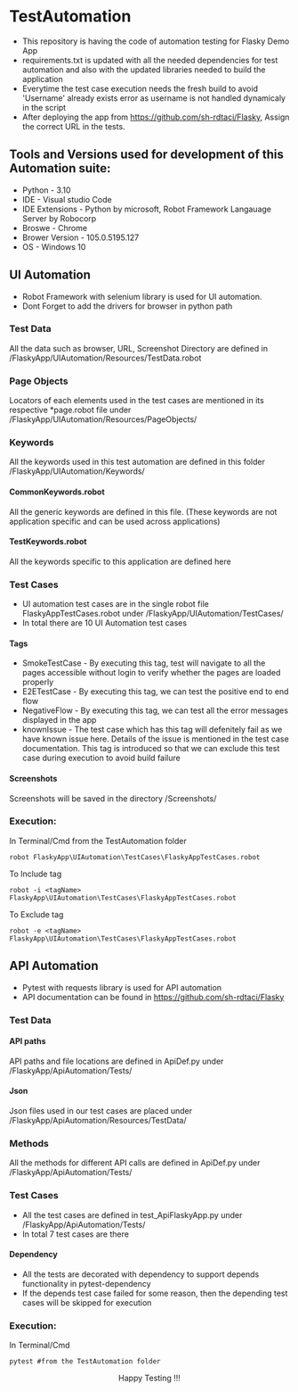 # TestAutomation
- This repository is having the code of automation testing for Flasky Demo App
- requirements.txt is updated with all the needed dependencies for test automation and also with the updated libraries needed to build the application
- Everytime the test case execution needs the fresh build to avoid 'Username' already exists error as username is not handled dynamicaly in the script
- After deploying the app from https://github.com/sh-rdtaci/Flasky, Assign the correct URL in the tests.

## Tools and Versions used for development of this Automation suite:
- Python - 3.10
- IDE - Visual studio Code
- IDE Extensions - Python by microsoft, Robot Framework Langauage Server by Robocorp
- Broswe - Chrome
- Brower Version - 105.0.5195.127 
- OS - Windows 10

## UI Automation
- Robot Framework with selenium library is used for UI automation.
- Dont Forget to add the drivers for browser in python path

### Test Data
All the data such as browser, URL, Screenshot Directory are defined in /FlaskyApp/UIAutomation/Resources/TestData.robot
### Page Objects
Locators of each elements used in the test cases are mentioned in its respective *page.robot file under /FlaskyApp/UIAutomation/Resources/PageObjects/
### Keywords
All the keywords used in this test automation are defined in this folder /FlaskyApp/UIAutomation/Keywords/
#### CommonKeywords.robot
All the generic keywords are defined in this file. (These keywords are not application specific and can be used across applications)
#### TestKeywords.robot
All the keywords specific to this application are defined here 
### Test Cases
  - UI automation test cases are in the single robot file FlaskyAppTestCases.robot under /FlaskyApp/UIAutomation/TestCases/
  - In total there are 10 UI Automation test cases 
#### Tags
- SmokeTestCase - By executing this tag, test will navigate to all the pages accessible without login to verify whether the pages are loaded properly
- E2ETestCase - By executing this tag, we can test the positive end to end flow
- NegativeFlow - By executing this tag, we can test all the error messages displayed in the app
- knownIssue - The test case which has this tag will defenitely fail as we have known issue here. Details of the issue is mentioned in the test case documentation. This tag is introduced so that we can exclude this test case during execution to avoid build failure
#### Screenshots
Screenshots will be saved in the directory /Screenshots/

### Execution:
In Terminal/Cmd from the TestAutomation folder
```
robot FlaskyApp\UIAutomation\TestCases\FlaskyAppTestCases.robot
```
To Include tag
```
robot -i <tagName> FlaskyApp\UIAutomation\TestCases\FlaskyAppTestCases.robot
```
To Exclude tag
```
robot -e <tagName> FlaskyApp\UIAutomation\TestCases\FlaskyAppTestCases.robot
```
## API Automation
- Pytest with requests library is used for API automation
- API documentation can be found in https://github.com/sh-rdtaci/Flasky
### Test Data
#### API paths
API paths and file locations are defined in ApiDef.py under /FlaskyApp/ApiAutomation/Tests/
#### Json
Json files used in our test cases are placed under /FlaskyApp/ApiAutomation/Resources/TestData/
### Methods
All the methods for different API calls are defined in ApiDef.py under /FlaskyApp/ApiAutomation/Tests/
### Test Cases
- All the test cases are defined in test_ApiFlaskyApp.py under /FlaskyApp/ApiAutomation/Tests/
- In total 7 test cases are there
#### Dependency
- All the tests are decorated with dependency to support depends functionality in pytest-dependency
- If the depends test case failed for some reason, then the depending test cases will be skipped for execution

### Execution:
In Terminal/Cmd
```
pytest #from the TestAutomation folder
```
<div align="center">Happy Testing !!! </div>
